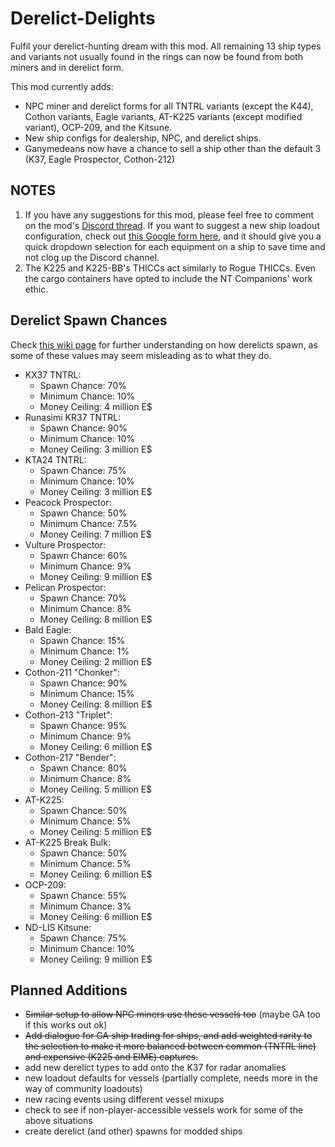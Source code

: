# Derelict-Delights
Fulfil your derelict-hunting dream with this mod. All remaining 13 ship types and variants not usually found in the rings can now be found from both miners and in derelict form.

This mod currently adds:
* NPC miner and derelict forms for all TNTRL variants (except the K44), Cothon variants, Eagle variants, AT-K225 variants (except modified variant), OCP-209, and the Kitsune.
* New ship configs for dealership, NPC, and derelict ships.
* Ganymedeans now have a chance to sell a ship other than the default 3 (K37, Eagle Prospector, Cothon-212)

## NOTES
1. If you have any suggestions for this mod, please feel free to comment on the mod's [Discord thread](https://discord.com/channels/426287934870781952/1316256288329699419). If you want to suggest a new ship loadout configuration, check out [this Google form here](https://forms.gle/yzvbGmaWeHWH9ChK8), and it should give you a quick dropdown selection for each equipment on a ship to save time and not clog up the Discord channel.
2. The K225 and K225-BB's THICCs act similarly to Rogue THICCs. Even the cargo containers have opted to include the NT Companions' work ethic.

## Derelict Spawn Chances
Check [this wiki page](https://delta-v.kodera.pl/index.php/Profit_Strategy_-_Derelicts#Finding_Derelicts_in_the_Wild) for further understanding on how derelicts spawn, as some of these values may seem misleading as to what they do.
* KX37 TNTRL:
  *   Spawn Chance: 70%
  *   Minimum Chance: 10%
  *   Money Ceiling: 4 million E$
* Runasimi KR37 TNTRL:
  *   Spawn Chance: 90%
  *   Minimum Chance: 10%
  *   Money Ceiling: 3 million E$
* KTA24 TNTRL:
  *   Spawn Chance: 75%
  *   Minimum Chance: 10%
  *   Money Ceiling: 3 million E$
* Peacock Prospector:
  *   Spawn Chance: 50%
  *   Minimum Chance: 7.5%
  *   Money Ceiling: 7 million E$
* Vulture Prospector:
  *   Spawn Chance: 60%
  *   Minimum Chance: 9%
  *   Money Ceiling: 9 million E$
* Pelican Prospector:
  *   Spawn Chance: 70%
  *   Minimum Chance: 8%
  *   Money Ceiling: 8 million E$
* Bald Eagle:
  *   Spawn Chance: 15%
  *   Minimum Chance: 1%
  *   Money Ceiling: 2 million E$
* Cothon-211 "Chonker":
  *   Spawn Chance: 90%
  *   Minimum Chance: 15%
  *   Money Ceiling: 8 million E$
* Cothon-213 "Triplet":
  *   Spawn Chance: 95%
  *   Minimum Chance: 9%
  *   Money Ceiling: 6 million E$
* Cothon-217 "Bender":
  *   Spawn Chance: 80%
  *   Minimum Chance: 8%
  *   Money Ceiling: 5 million E$
* AT-K225:
  *   Spawn Chance: 50%
  *   Minimum Chance: 5%
  *   Money Ceiling: 5 million E$
* AT-K225 Break Bulk:
  *   Spawn Chance: 50%
  *   Minimum Chance: 5%
  *   Money Ceiling: 6 million E$
* OCP-209:
  *   Spawn Chance: 55%
  *   Minimum Chance: 3%
  *   Money Ceiling: 6 million E$
* ND-LIS Kitsune:
  *   Spawn Chance: 75%
  *   Minimum Chance: 10%
  *   Money Ceiling: 9 million E$

## Planned Additions
* ~~Similar setup to allow NPC miners use these vessels too~~ (maybe GA too if this works out ok)
* ~~Add dialogue for GA ship trading for ships, and add weighted rarity to the selection to make it more balanced between common (TNTRL line) and expensive (K225 and EIME) captures.~~
* add new derelict types to add onto the K37 for radar anomalies
* new loadout defaults for vessels (partially complete, needs more in the way of community loadouts)
* new racing events using different vessel mixups
* check to see if non-player-accessible vessels work for some of the above situations
* create derelict (and other) spawns for modded ships
